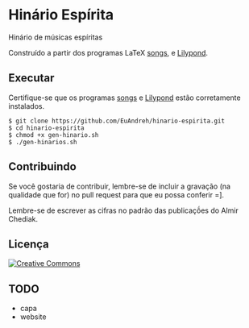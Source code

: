 # Hinário Espírita
Hinário de músicas espíritas

Construído a partir dos programas LaTeX [songs](http://songs.sourceforge.net/), e [Lilypond](http://www.lilypond.org/).

## Executar
Certifique-se que os programas [songs](http://songs.sourceforge.net/) e [Lilypond](http://www.lilypond.org/) estão corretamente instalados.
```shell
$ git clone https://github.com/EuAndreh/hinario-espirita.git
$ cd hinario-espirita
$ chmod +x gen-hinario.sh
$ ./gen-hinarios.sh
```

## Contribuindo
Se você gostaria de contribuir, lembre-se de incluir a gravação (na qualidade que for) no pull request para que eu possa conferir =].

Lembre-se de escrever as cifras no padrão das publicaçṍes do Almir Chediak.

## Licença
[![Creative Commons](https://i.creativecommons.org/l/by-sa/4.0/88x31.png)](http://creativecommons.org/licenses/by-sa/4.0/)

## TODO
- capa
- website

